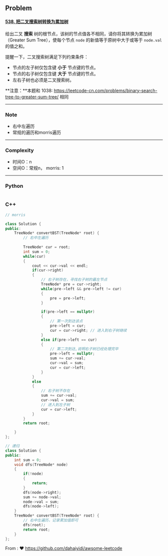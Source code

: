 ## Problem

#### [538. 把二叉搜索树转换为累加树](https://leetcode.cn/problems/convert-bst-to-greater-tree/)

给出二叉 **搜索** 树的根节点，该树的节点值各不相同，请你将其转换为累加树（Greater Sum Tree），使每个节点 `node` 的新值等于原树中大于或等于 `node.val` 的值之和。

提醒一下，二叉搜索树满足下列约束条件：

- 节点的左子树仅包含键 **小于** 节点键的节点。
- 节点的右子树仅包含键 **大于** 节点键的节点。
- 左右子树也必须是二叉搜索树。

**注意：**本题和 1038: https://leetcode-cn.com/problems/binary-search-tree-to-greater-sum-tree/ 相同

------

### Note

- 右中左遍历
- 常规的遍历和morris遍历

------

### Complexity

- 时间O：n
- 空间O：常规n， morris: 1

------

### Python

```python

```

### C++

```C++
// morris

class Solution {
public:
    TreeNode* convertBST(TreeNode* root) {
        // 右中左遍历
        
        TreeNode* cur = root;
        int sum = 0;
        while(cur)
        {
            cout << cur->val << endl;
            if(cur->right)
            {
                // 右子树存在，寻找右子树的最左节点
                TreeNode* pre = cur->right;
                while(pre->left && pre->left != cur)
                {
                    pre = pre->left;
                }

                if(pre->left == nullptr)
                {
                    // 第一次到达该点
                    pre->left = cur;
                    cur = cur->right; // 进入到右子树继续
                }
                else if(pre->left == cur)
                {
                    // 第二次到达,说明右子树已经处理完毕
                    pre->left = nullptr;
                    sum += cur->val;
                    cur->val = sum;
                    cur = cur->left;
                }
            }
            else
            {
                // 右子树不存在
                sum += cur->val;
                cur->val = sum;
                // 进入到左子树
                cur = cur->left;
            }
        }
        return root;

    }
};

// 递归
class Solution {
public:
    int sum = 0;
    void dfs(TreeNode* node)
    {
        if(!node)
        {
            return;
        }
        dfs(node->right);
        sum += node->val;
        node->val = sum;
        dfs(node->left);
    }
    TreeNode* convertBST(TreeNode* root) {
        // 右中左遍历，记录累加值即可
        dfs(root);
        return root;
    }
};

```



From : :heart: https://github.com/dahaiyidi/awsome-leetcode
